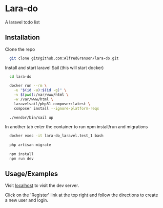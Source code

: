 
# Lara-do

A laravel todo list


## Installation

Clone the repo

```bash
  git clone git@github.com:AlfredGranson/lara-do.git
```
Install and start laravel Sail (this will start docker)
```bash
  cd lara-do
  
  docker run --rm \
    -u "$(id -u):$(id -g)" \
    -v $(pwd):/var/www/html \
    -w /var/www/html \
    laravelsail/php81-composer:latest \
    composer install --ignore-platform-reqs
    
  ./vendor/bin/sail up
```
In another tab enter the container to run npm install/run and migrations
```bash
  docker exec -it lara-do_laravel.test_1 bash
  
  php artisan migrate
  
  npm install
  npm run dev
``` 
## Usage/Examples

Visit [localhost](http://localhost) to visit the dev server.

Click on the 'Register' link at the top right and follow the directions to create a new user and login.
